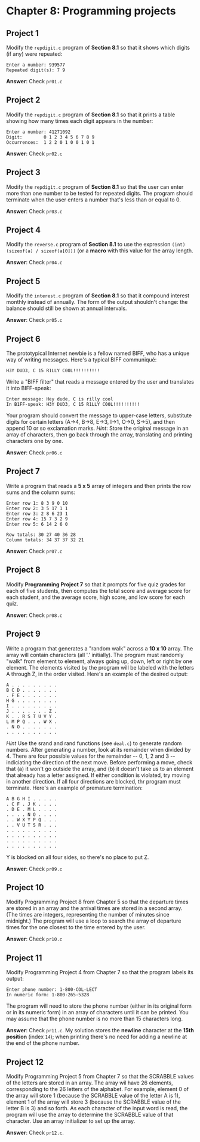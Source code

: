 # Chapter 8: Programming projects

## Project 1
Modify the ``repdigit.c`` program of **Section 8.1** so that it shows which digits (if any) were repeated:
```
Enter a number: 939577
Repeated digit(s): 7 9
```
**Answer**: Check ``pr01.c``

## Project 2
Modify the ``repdigit.c`` program of **Section 8.1** so that it prints a table showing how many times each digit appears in the number:
```
Enter a number: 41271092
Digit:        0 1 2 3 4 5 6 7 8 9
Occurrences:  1 2 2 0 1 0 0 1 0 1
```
**Answer**: Check ``pr02.c``

## Project 3
Modify the `repdigit.c` program of **Section 8.1** so that the user can enter more than one number to be tested for repeated digits. The program should terminate when the user enters a number that's less than or equal to 0.

**Answer**: Check ``pr03.c``

## Project 4
Modify the `reverse.c` program of **Section 8.1** to use the expression `(int) (sizeof(a) / sizeof(a[0]))` (or a **macro** with this value for the array length.

**Answer**: Check ``pr04.c``

## Project 5
Modify the `interest.c` program of **Section 8.1** so that it compound interest monthly instead of annually. The form of the output shouldn't change: the balance should still be shown at annual intervals.

**Answer**: Check ``pr05.c``

## Project 6
The prototypical Internet newbie is a fellow named BIFF, who has a unique way of writing messages. Here's a typical BIFF communiqué:
```
H3Y DUD3, C 15 R1LLY C00L!!!!!!!!!!
```

Write a "BIFF filter" that reads a message entered by the user and translates it into BIFF-speak:
```
Enter message: Hey dude, C is rilly cool
In B1FF-speak: H3Y DUD3, C 15 R1LLY C00L!!!!!!!!!!
```

Your program should convert the message to upper-case letters, substitute digits for certain letters (A→4, B→8, E→3, I→1, O→0, S→5), and then append 10 or so exclamation marks. *Hint*: Store the original message in an array of characters, then go back through the array, translating and printing characters one by one.

**Answer**: Check `pr06.c`

## Project 7
Write a program that reads a **5 x 5** array of integers and then prints the row sums and the column sums:

```
Enter row 1: 8 3 9 0 10
Enter row 2: 3 5 17 1 1
Enter row 3: 2 8 6 23 1
Enter row 4: 15 7 3 2 9
Enter row 5: 6 14 2 6 0

Row totals: 30 27 40 36 28
Column totals: 34 37 37 32 21
```

**Answer**: Check `pr07.c`

## Project 8
Modify **Programming Project 7** so that it prompts for five quiz grades for each of five students, then computes the total score and average score for each student, and the average score, high score, and low score for each quiz.


**Answer**: Check `pr08.c`

## Project 9
Write a program that generates a "random walk" across a **10 x 10** array. The array will contain characters (all '.' initially). The program must randomly "walk" from element to element, always going up, down, left or right by one element. The elements visited by the program will be labeled with the letters A through Z, in the order visited. Here's an example of the desired output:
```
A . . . . . . . . .
B C D . . . . . . .
. F E . . . . . . .
H G . . . . . . . .
I . . . . . . . . .
J . . . . . . . Z .
K . . R S T U V Y .
L M P Q . . . W X .
. N O . . . . . . .
. . . . . . . . . .
```

*Hint* Use the srand and rand functions (see `deal.c`) to generate random numbers. After generating a number, look at its remainder when divided by 4. There are four possible values for the remainder -- 0, 1, 2 and 3 -- indiciating the direction of the next move. Before performing a move, check that (a) it won't go outside the array, and (b) it doesn't take us to an element that already has a letter assigned. If either condition is violated, try moving in another direction. If all four directions are blocked, thr program must terminate. Here's an example of premature termination:
```
A B G H I . . . . .
. C F . J K . . . .
. D E . M L . . . .
. . . . N O . . . .
. . W X Y P Q . . .
. . V U T S R . . .
. . . . . . . . . .
. . . . . . . . . .
. . . . . . . . . .
. . . . . . . . . .
```

Y is blocked on all four sides, so there's no place to put Z.

**Answer**: Check `pr09.c`

## Project 10
Modify Programming Project 8 from Chapter 5 so that the departure times are stored in an array and the arrival times are stored in a second array. (The times are integers, representing the number of minutes since midnight.) The program will use a loop to search the array of departure times for the one closest to the time entered by the user.

**Answer**: Check `pr10.c`

## Project 11
Modify Programming Project 4 from Chapter 7 so that the program labels its output:
```
Enter phone number: 1-800-COL-LECT
In numeric form: 1-800-265-5328
```

The program will need to store the phone number (either in its original form or in its numeric form) in an array of characters until it can be printed. You may assume that the phone number is no more than 15 characters long.

**Answer**: Check `pr11.c`. My solution stores the **newline** character at the **15th position** (index ``14``); when printing there's no need for adding a newline at the end of the phone number.

## Project 12
Modify Programming Project 5 from Chapter 7 so that the SCRABBLE values of the letters are stored in an array. The array wil have 26 elements, corresponding to the 26 letters of the alphabet. For example, element 0 of the array will store 1 (because the SCRABBLE value of the letter A is 1), element 1 of the array will store 3 (because the SCRABBLE value of the letter B is 3) and so forth. As each character of the input word is read, the program will use the array to determine the SCRABBLE value of that character. Use an array initializer to set up the array.

**Answer**: Check `pr12.c`. 



